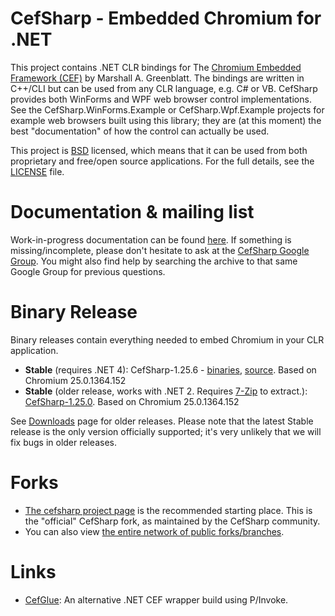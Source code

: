 # CefSharp - Embedded Chromium for .NET

This project contains .NET CLR bindings for The
[Chromium Embedded Framework (CEF)](http://code.google.com/p/chromiumembedded/ "Google Code") by Marshall A. Greenblatt. The
bindings are written in C++/CLI but can be used from any CLR language, e.g. C# or VB. CefSharp provides both WinForms and WPF web
browser control implementations. See the CefSharp.WinForms.Example or CefSharp.Wpf.Example projects for example web browsers built
using this library; they are (at this moment) the best "documentation" of how the control can actually be used.

This project is [BSD](http://www.opensource.org/licenses/bsd-license.php "BSD License") licensed, which means that it can be used from both proprietary and free/open source applications. For the full details, see the [LICENSE](LICENSE) file.

# Documentation & mailing list

Work-in-progress documentation can be found [here](https://github.com/cefsharp/CefSharp/wiki). If something is missing/incomplete,
please don't hesitate to ask at the [CefSharp Google Group](https://groups.google.com/forum/#!forum/cefsharp). You might also find
help by searching the archive to that same Google Group for previous questions.

# Binary Release

Binary releases contain everything needed to embed Chromium in your CLR application.

* **Stable** (requires .NET 4): CefSharp-1.25.6 - [binaries](https://github.com/cefsharp/CefSharp/releases/download/v1.25.6/CefSharp-v1.25.6-binaries.zip),
[source](https://github.com/cefsharp/CefSharp/archive/v1.25.6.zip). Based on Chromium 25.0.1364.152
* **Stable** (older release, works with .NET 2. Requires [7-Zip](http://www.7-zip.org/) to extract.): [CefSharp-1.25.0](http://sourceforge.net/projects/cefsharp/files/CefSharp-1.25.0.7z/download).
Based on Chromium 25.0.1364.152

See [Downloads](https://sourceforge.net/projects/cefsharp/files/) page for older releases. Please note that the latest Stable
release is the only version officially supported; it's very unlikely that we will fix bugs in older releases.

# Forks

- [The cefsharp project page](https://github.com/cefsharp/CefSharp) is the recommended starting place. This is the "official"
  CefSharp fork, as maintained by the CefSharp community.
- You can also view [the entire network of public forks/branches](https://github.com/cefsharp/CefSharp/network).

# Links

- [CefGlue](https://bitbucket.org/fddima/cefglue/wiki/Home): An alternative .NET CEF wrapper build using P/Invoke.
